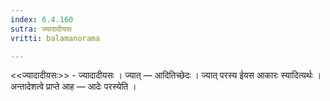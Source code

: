 ```yaml
---
index: 6.4.160
sutra: ज्यादादीयसः
vritti: balamanorama

---
```

<<ज्यादादीयसः>> - ज्यादादीयसः । ज्यात् — आदितिच्छेदः । ज्यात् परस्य ईयस आकारः स्यादित्यर्थः । अन्तादेशत्वे प्राप्ते आह — आदेः परस्येति । 